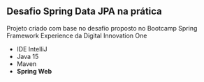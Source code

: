 
<h2>Desafio Spring Data JPA na prática</h2>

<p>Projeto criado com base no desafio proposto no Bootcamp Spring Framework Experience da Digital Innovation One</p>

<ul>
  <li>IDE IntelliJ</li>
  <li>Java 15</li>
  <li>Maven</li>
  <li><strong>Spring Web</strong></li>
</ul>

